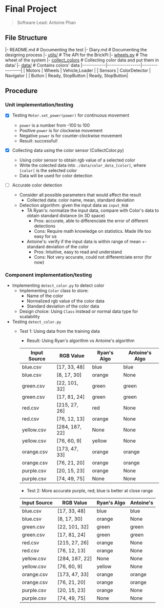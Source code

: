 # Final Project
> Software Lead: Antoine Phan

## File Structure
|- README.md  	# Documenting the test
|- Diary.md	# Documenting the designing process
|- [utils/](utils/) 	# The API for the BrickPi
|- [wheels.py](wheels.py) 	# The wheel of the system
|- [collect_colors](collect_colors.py) # Collecting color data and put them in data/
|- [data/](data/)	# Contains colors' data
|------------|-----------------|----------------|
| Motors     | 	Wheels	       | Vehicle,Loader |
| Sensors    |  ColorDetector  | Navigator      |
| Button     |  Ready, StopButton | Ready, StopButton|
## Procedure
### Unit implementation/testing
- [x] Testing `Motor.set_power(power)` for continuous movement
	- `power` is a number from -100 to 100
	- Positive `power` is for clockwise movement
	- Negative `power` is for counter-clockwise movement
	- Result: successful!

- [x] Collecting data using the color sensor (CollectColor.py)
	- Using color sensor to obtain rgb value of a selected color
	- Write the colected data into `./data/color_data_[color]`, where `[color]` is the selected color
	- Data will be used for color detection
- [ ] Accurate color detection
	- Consider all possible parameters that would affect the result
		- Collected data: color name, mean, standard deviation
	- Detection algorithm: given the input data as `input_RGB`
		- TA Ryan's: normalize the input data, compare with Color's data to obtain standard distance (in 3D space)
			- Pros: accurate, able to differenciate the error of different detections
			- Cons: Require math knowledge on statistics. Made life too easy for us
		- Antoine's: verify if the input data is within range of mean +- standard deviation of the color
			- Pros: Intuitive, easy to read and understand
			- Cons: Not very accurate, could not differentciate error (for now)

### Component implementation/testing
- Implementing `detect_color.py` to detect color
    - Implementing `Color` class to store:
      - Name of the color
      - Normalized rgb value of the color data
      - Standard deviation of the color data
    - Design choice: Using `Class` instead or normal data type for scalability
- Testing `detect_color.py`
	-  Test 1: Using data from the training data
		- Result: Using Ryan's algorithm vs Antoine's algorithm

		| Input Source | RGB Value | Ryan's Algo | Antoine's Algo|
		|---------------|-----------|---------|-------|
		|blue.csv 	| [17, 33, 48] 	| blue 	| blue |
		|blue.csv 	| [8, 17, 30] 	| orange 	| None |
		|green.csv 	| [22, 101, 32] 	| green 	| green |
		|green.csv 	| [17, 81, 24] 	| green 	| green |
		|red.csv 	| [215, 27, 26] 	| red 	| None |
		|red.csv 	| [76, 12, 13] 	| orange 	| None |
		|yellow.csv 	| [284, 187, 22] 	| None 	| None |
		|yellow.csv 	| [76, 60, 9] 	| yellow 	| None |
		|orange.csv 	| [173, 47, 33] 	| orange 	| orange |
		|orange.csv 	| [76, 21, 20] 	| orange 	| orange |
		|purple.csv 	| [20, 15, 23] 	| orange 	| None |
		|purple.csv 	| [74, 49, 75] 	| None 	| None |

		- Test 2: More accurate purple, red; blue is better at close range

		| Input Source | RGB Value | Ryan's Algo | Antoine's |
		|---------------|-----------|---------|-------|
		|blue.csv       | [17, 33, 48]  | blue  | blue |
		|blue.csv       | [8, 17, 30]   | orange        | None |
		|green.csv      | [22, 101, 32]         | green         | green |
		|green.csv      | [17, 81, 24]  | green         | green |
		|red.csv        | [215, 27, 26]         | orange        | None |
		|red.csv        | [76, 12, 13]  | orange        | None |
		|yellow.csv     | [284, 187, 22]        | None  | None |
		|yellow.csv     | [76, 60, 9]   | yellow        | None |
		|orange.csv     | [173, 47, 33]         | orange        | orange |
		|orange.csv     | [76, 21, 20]  | orange        | orange |
		|purple.csv     | [20, 15, 23]  | orange        | None |
		|purple.csv     | [74, 49, 75]  | None  | None |






